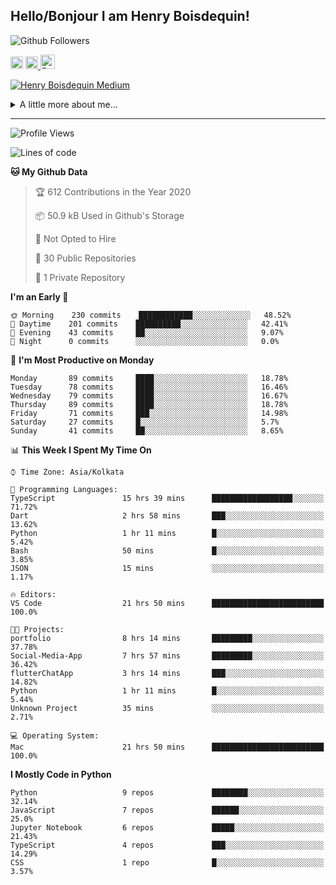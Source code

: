 <!--
**henryboisdequin/henryboisdequin** is a ✨ _special_ ✨ repository because its `README.md` (this file) appears on your GitHub profile.

Here are some ideas to get you started:

- 🔭 I’m currently working on ...
- 🌱 I’m currently learning ...
- 👯 I’m looking to collaborate on ...
- 🤔 I’m looking for help with ...
- 💬 Ask me about ...
- 📫 How to reach me: ...
- 😄 Pronouns: ...
- ⚡ Fun fact: ...
-->
<h2>Hello/Bonjour I am Henry Boisdequin!</h2>

<p align="middle">
    
![Github Followers](https://img.shields.io/github/followers/henryboisdequin?style=social) 

<a href="https://stackoverflow.com/users/13753914/henry"><img src="https://cdns.iconmonstr.com/wp-content/assets/preview/2012/240/iconmonstr-stackoverflow-1.png" alt="StackOverFlow" href="https://stackoverflow.com/users/13753914/henry" width="20" height="auto"></img></a> 
<a href="https://medium.com/@boisdequinh"><img src="https://cdns.iconmonstr.com/wp-content/assets/preview/2018/240/iconmonstr-medium-1.png" alt="Medium" href="https://medium.com/@boisdequinh" width="20" height="auto"></img></a><a href="https://stackoverflow.com/users/13753914/henry">
<a href="https://dev.to/hb" class="dev" style="margin-right: 2px;"><img src="https://lh3.googleusercontent.com/mmiuKzIq5YPFyjrfFsiNqeGuJY-Rp6wVvE8kus6vuunOnqInN16GTCCUX1937vEbKw=s360-rw" alt="Dev.to" href="https://dev.to/henryboisdequin" width="23" height="auto"></img></a>


<!-- https://iconmonstr.com/ -->

</p>

[![Henry Boisdequin Medium](https://github-readme-medium.vercel.app/?username=boisdequinh&&limit=2)](https://medium.com/@boisdequinh)

<details>
<summary>A little more about me... </summary>
<br>
    
```typescript
const henryBoisdequin: human = {
    from: ["philippines", "belgium"],
    age: 12,
    languages: ["typescript/javascript", "python"],
    askMeAbout: ["web dev", "machine learning", "fullstack projects", "swimming"],
    technologies: {
        mobile: ["react native"],
        frontEnd: {
            js: ["react.js", "next.js"],
            css: ["bootstrap", "chakra-ui", "saas"]
        },
        backEnd: {
            js: ["node", "express", "graphql", "typeorm"],
            python: ["flask"]
        },
        devOps: ["AWS", "docker"],
        databases: ["postgresql", "redis"],
        otherTools: ["firebase", "tensorflow", "keras", "numpy", "pygame"]
    },
    currentFocus: "Learning Flutter",
    hobbies: ["swimming", "programming"],
};
```

</details>

---
<!--START_SECTION:waka-->
![Profile Views](http://img.shields.io/badge/Profile%20Views-25-blue)

![Lines of code](https://img.shields.io/badge/From%20Hello%20World%20I%27ve%20Written-13.8%20million%20lines%20of%20code-blue)

**🐱 My Github Data** 

> 🏆 612 Contributions in the Year 2020
 > 
> 📦 50.9 kB Used in Github's Storage 
 > 
> 🚫 Not Opted to Hire
 > 
> 📜 30 Public Repositories
 > 
> 🔑 1 Private Repository 
 > 
**I'm an Early 🐤** 

```text
🌞 Morning    230 commits    ████████████░░░░░░░░░░░░░   48.52% 
🌆 Daytime    201 commits    ██████████░░░░░░░░░░░░░░░   42.41% 
🌃 Evening    43 commits     ██░░░░░░░░░░░░░░░░░░░░░░░   9.07% 
🌙 Night      0 commits      ░░░░░░░░░░░░░░░░░░░░░░░░░   0.0%

```
📅 **I'm Most Productive on Monday** 

```text
Monday       89 commits     ████░░░░░░░░░░░░░░░░░░░░░   18.78% 
Tuesday      78 commits     ████░░░░░░░░░░░░░░░░░░░░░   16.46% 
Wednesday    79 commits     ████░░░░░░░░░░░░░░░░░░░░░   16.67% 
Thursday     89 commits     ████░░░░░░░░░░░░░░░░░░░░░   18.78% 
Friday       71 commits     ███░░░░░░░░░░░░░░░░░░░░░░   14.98% 
Saturday     27 commits     █░░░░░░░░░░░░░░░░░░░░░░░░   5.7% 
Sunday       41 commits     ██░░░░░░░░░░░░░░░░░░░░░░░   8.65%

```


📊 **This Week I Spent My Time On** 

```text
⌚︎ Time Zone: Asia/Kolkata

💬 Programming Languages: 
TypeScript               15 hrs 39 mins      ██████████████████░░░░░░░   71.72% 
Dart                     2 hrs 58 mins       ███░░░░░░░░░░░░░░░░░░░░░░   13.62% 
Python                   1 hr 11 mins        █░░░░░░░░░░░░░░░░░░░░░░░░   5.42% 
Bash                     50 mins             █░░░░░░░░░░░░░░░░░░░░░░░░   3.85% 
JSON                     15 mins             ░░░░░░░░░░░░░░░░░░░░░░░░░   1.17%

🔥 Editors: 
VS Code                  21 hrs 50 mins      █████████████████████████   100.0%

🐱‍💻 Projects: 
portfolio                8 hrs 14 mins       █████████░░░░░░░░░░░░░░░░   37.78% 
Social-Media-App         7 hrs 57 mins       █████████░░░░░░░░░░░░░░░░   36.42% 
flutterChatApp           3 hrs 14 mins       ███░░░░░░░░░░░░░░░░░░░░░░   14.82% 
Python                   1 hr 11 mins        █░░░░░░░░░░░░░░░░░░░░░░░░   5.44% 
Unknown Project          35 mins             ░░░░░░░░░░░░░░░░░░░░░░░░░   2.71%

💻 Operating System: 
Mac                      21 hrs 50 mins      █████████████████████████   100.0%

```

**I Mostly Code in Python** 

```text
Python                   9 repos             ████████░░░░░░░░░░░░░░░░░   32.14% 
JavaScript               7 repos             ██████░░░░░░░░░░░░░░░░░░░   25.0% 
Jupyter Notebook         6 repos             █████░░░░░░░░░░░░░░░░░░░░   21.43% 
TypeScript               4 repos             ███░░░░░░░░░░░░░░░░░░░░░░   14.29% 
CSS                      1 repo              █░░░░░░░░░░░░░░░░░░░░░░░░   3.57%

```



<!--END_SECTION:waka-->

